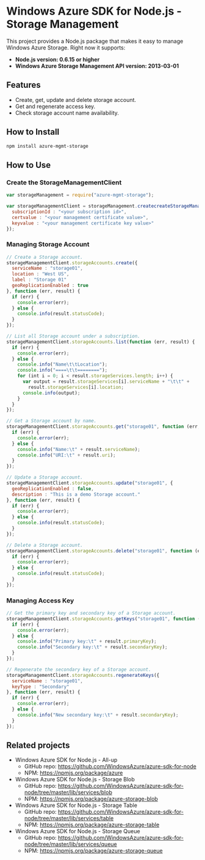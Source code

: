 # Windows Azure SDK for Node.js - Storage Management

This project provides a Node.js package that makes it easy to manage Windows Azure Storage. Right now it supports:
- **Node.js version: 0.6.15 or higher**
- **Windows Azure Storage Management API version: 2013-03-01**

## Features

- Create, get, update and delete storage account.
- Get and regenerate access key.
- Check storage account name availability.

## How to Install

```bash
npm install azure-mgmt-storage
```

## How to Use

### Create the StorageManagementClient

```javascript
var storageManagement = require("azure-mgmt-storage");

var storageManagementClient = storageManagement.createcreateStorageManagementClient({
  subscriptionId : "<your subscription id>",
  certvalue : "<your management certificate value>",
  keyvalue : "<your management certificate key value>"
});
```

### Managing Storage Account

```javascript
// Create a Storage account.
storageManagementClient.storageAccounts.create({
  serviceName : "storage01",
  location : "West US",
  label : "Storage 01"
  geoReplicationEnabled : true
}, function (err, result) {
  if (err) {
    console.error(err);
  } else {
    console.info(result.statusCode);
  }
});

// List all Storage account under a subscription.
storageManagementClient.storageAccounts.list(function (err, result) {
  if (err) {
    console.error(err);
  } else {
    console.info("Name\t\tLocation");
    console.info("====\t\t========");
    for (int i = 0; i < result.storageServices.length; i++) {
      var output = result.storageServices[i].serviceName + "\t\t" +
        result.storageServices[i].location;
      console.info(output);
    }
  }
});

// Get a Storage account by name.
storageManagementClient.storageAccounts.get("storage01", function (err, result) {
  if (err) {
    console.error(err);
  } else {
    console.info("Name:\t" + result.serviceName);
    console.info("URI:\t" + result.uri);
  }
});

// Update a Storage account.
storageManagementClient.storageAccounts.update("storage01", {
  geoReplicationEnabled : false,
  description : "This is a demo Storage account."
}, function (err, result) {
  if (err) {
    console.error(err);
  } else {
    console.info(result.statusCode);
  }
});

// Delete a Storage account.
storageManagementClient.storageAccounts.delete("storage01", function (err, result) {
  if (err) {
    console.error(err);
  } else {
    console.info(result.statusCode);
  }
});
```

### Managing Access Key

```javascript
// Get the primary key and secondary key of a Storage account.
storageManagementClient.storageAccounts.getKeys("storage01", function (err, result) {
  if (err) {
    console.error(err);
  } else {
    console.info("Primary key:\t" + result.primaryKey);
    console.info("Secondary key:\t" + result.secondaryKey);
  }
});

// Regenerate the secondary key of a Storage account.
storageManagementClient.storageAccounts.regenerateKeys({
  serviceName : "storage01",
  keyType : "Secondary"
}, function (err, result) {
  if (err) {
    console.error(err);
  } else {
    console.info("New secondary key:\t" + result.secondaryKey);
  }
});
```

## Related projects

- Windows Azure SDK for Node.js - All-up
  - GitHub repo: https://github.com/WindowsAzure/azure-sdk-for-node
  - NPM: https://npmjs.org/package/azure
- Windows Azure SDK for Node.js - Storage Blob
  - GitHub repo: https://github.com/WindowsAzure/azure-sdk-for-node/tree/master/lib/services/blob
  - NPM: https://npmjs.org/package/azure-storage-blob
- Windows Azure SDK for Node.js - Storage Table
  - GitHub repo: https://github.com/WindowsAzure/azure-sdk-for-node/tree/master/lib/services/table
  - NPM: https://npmjs.org/package/azure-storage-table
- Windows Azure SDK for Node.js - Storage Queue
  - GitHub repo: https://github.com/WindowsAzure/azure-sdk-for-node/tree/master/lib/services/queue
  - NPM: https://npmjs.org/package/azure-storage-queue
  